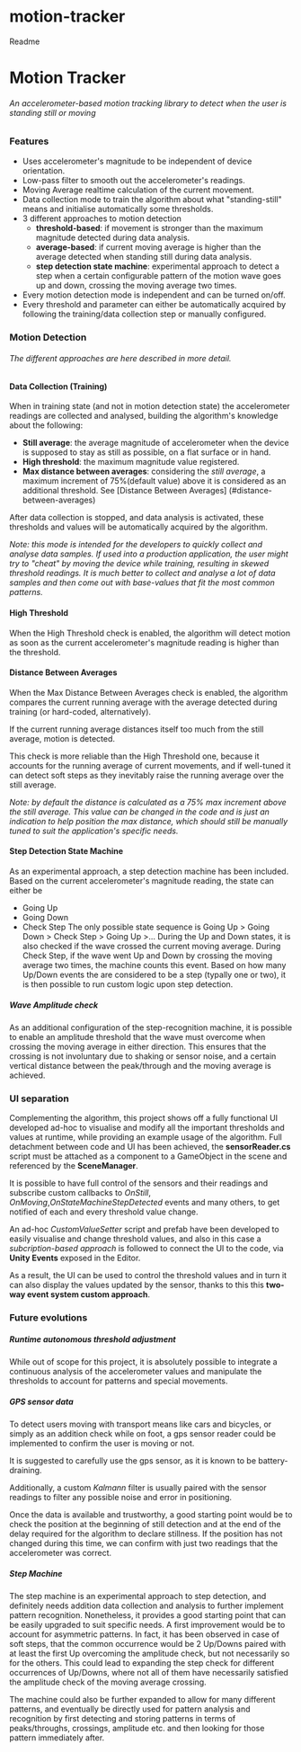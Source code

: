 # motion-tracker

Readme 
# Motion Tracker
###### *An accelerometer-based motion tracking library to detect when the user is standing still or moving*
### Features
* Uses accelerometer's magnitude to be independent of device orientation.
* Low-pass filter to smooth out the accelerometer's readings.
* Moving Average realtime calculation of the current movement.
* Data collection mode to train the algorithm about what "standing-still" means and initialise automatically some thresholds.
* 3 different approaches to motion detection
	* __threshold-based__: if movement is stronger than the maximum magnitude detected during data analysis.
	* __average-based__: if current moving average is higher than the average detected when standing still during data analysis.
	* __step detection state machine__: experimental approach to detect a step when a certain configurable pattern of the motion wave goes up and down, crossing the moving average two times.
* Every motion detection mode is independent and can be turned on/off.
* Every threshold and parameter can either be automatically acquired by following the training/data collection step or manually configured.

### Motion Detection 
###### The different approaches are here described in more detail.
#### Data Collection (Training)
When in training state (and not in motion detection state)  the accelerometer readings are collected and analysed, building the algorithm's knowledge about the following:
* __Still average__: the average magnitude of accelerometer when the device is supposed to stay as still as possible, on a flat surface or in hand.
* __High threshold__: the maximum magnitude value registered.
* __Max distance between averages__: considering the _still average_, a maximum increment of 75%(default value) above it is considered as an additional threshold. See [Distance Between Averages] (#distance-between-averages)

After data collection is stopped, and data analysis is activated, these thresholds and values will be automatically acquired by the algorithm.

_Note: this mode is intended for the developers to quickly collect and analyse data samples. If used into a production application, the user might try to "cheat" by moving the device while training, resulting in skewed threshold readings.
It is much better to collect and analyse a lot of data samples and then come out with base-values that fit the most common patterns._


#### High Threshold
When the High Threshold check is enabled, the algorithm will detect motion as soon as the current accelerometer's magnitude reading is higher than the threshold.

#### Distance Between Averages
When the Max Distance Between Averages check is enabled, the algorithm compares the current running average with the average detected during training (or hard-coded, alternatively).

If the current running average distances itself too much from the still average, motion is detected.

This check is more reliable than the High Threshold one, because it accounts for the running average of current movements, and if well-tuned it can detect soft steps as they inevitably raise the running average over the still average. 

_Note: by default the distance is calculated as a 75% max increment above the still average. This value can be changed in the code and is just an indication to help position the max distance, which should still be manually tuned to suit the application's specific needs._

#### Step Detection State Machine
As an experimental approach, a step detection machine has been included.
Based on the current accelerometer's magnitude reading, the state can either be
* Going Up
* Going Down
* Check Step
The only possible state sequence is Going Up > Going Down > Check Step > Going Up >...
During the Up and Down states, it is also checked if the wave crossed the current moving average.
During Check Step, if the wave went Up and Down by crossing the moving average two times, the machine counts this event.
Based on how many Up/Down events the are considered to be a step (typally one or two), it is then possible to run custom logic upon step detection.

##### Wave Amplitude check
As an additional configuration of the step-recognition machine, it is possible to enable an amplitude threshold that the wave must overcome when crossing the moving average in either direction. This ensures that the crossing is not involuntary due to shaking or sensor noise, and a certain vertical distance between the peak/through and the moving average is achieved.

### UI separation 
Complementing the algorithm, this project shows off a fully functional UI developed ad-hoc to visualise and modify all the important thresholds and values at runtime, while providing an example usage of the algorithm.
Full detachment between code and UI has been achieved, the __sensorReader.cs__ script must be attached as a component to a GameObject in the scene and referenced by the __SceneManager__. 

It is possible to have full control of the sensors and their readings and subscribe custom callbacks to _OnStill_, _OnMoving_,_OnStateMachineStepDetected_ events and many others, to get notified of each and every threshold value change.

An ad-hoc _CustomValueSetter_ script and prefab have been developed to easily visualise and change threshold values, and also in this case a _subcription-based approach_ is followed to connect the UI to the code, via __Unity Events__ exposed in the Editor.

As a result, the UI can be used to control the threshold values and in turn it can also display the values updated by the sensor, thanks to this this __two-way event system custom approach__.

### Future evolutions

##### Runtime autonomous threshold adjustment
While out of scope for this project, it is absolutely possible to integrate a continuous analysis of the accelerometer values and manipulate the thresholds to account for patterns and special movements.
##### GPS sensor data
To detect users moving with transport means like cars and bicycles, or simply as an addition check while on foot, a gps sensor reader could be implemented to confirm the user is moving or not.

It is suggested to carefully use the gps sensor, as it is known to be battery-draining.

Additionally, a custom _Kalmann_ filter is usually paired with the sensor readings to filter any possible noise and error in positioning.

Once the data is available and trustworthy, a good starting point would be to check the position at the beginning of still detection and at the end of the delay required for the algorithm to declare stillness. 
If the position has not changed during this time, we can confirm with just two readings that the accelerometer was correct.

##### Step Machine
The step machine is an experimental approach to step detection, and definitely needs addition data collection and analysis to further implement pattern recognition.
Nonetheless, it provides a good starting point that can be easily upgraded to suit specific needs.
A first improvement would be to account for asymmetric patterns. In fact, it has been observed in case of soft steps, that the common occurrence would be 2 Up/Downs paired with at least the first Up overcoming the amplitude check, but not necessarily so for the others. 
This could lead to expanding the step check for different occurrences of Up/Downs, where not all of them have necessarily satisfied the amplitude check of the moving average crossing.

The machine could also be further expanded to allow for many different patterns, and eventually be directly used for pattern analysis and recognition by first detecting and storing patterns in terms of peaks/throughs, crossings, amplitude etc. and then looking for those pattern immediately after.
